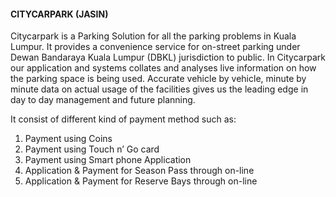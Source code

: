 #### CITYCARPARK (JASIN)

Citycarpark is a Parking Solution for all the parking problems in Kuala Lumpur. It provides a convenience service for on-street parking under Dewan Bandaraya Kuala Lumpur (DBKL) jurisdiction to public. In Citycarpark our application and systems collates and analyses live information on how the parking space is being used. Accurate vehicle by vehicle, minute by minute data on actual usage of the facilities gives us the leading edge in day to day management and future planning.

It consist of different kind of payment method such as:
1. Payment using Coins
2. Payment using Touch n’ Go card
3. Payment using Smart phone Application
4. Application & Payment for Season Pass through on-line
5. Application & Payment for Reserve Bays through on-line
